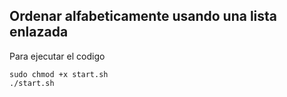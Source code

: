 ## Ordenar alfabeticamente usando una lista enlazada
Para ejecutar el codigo 
```
sudo chmod +x start.sh
./start.sh
```